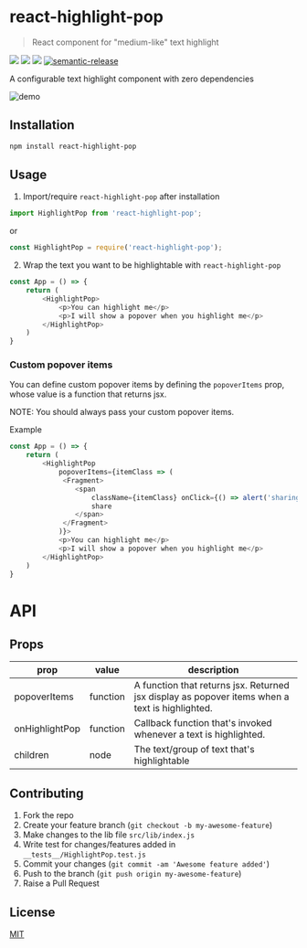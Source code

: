 # react-highlight-pop
> React component for "medium-like" text highlight

[![](https://img.shields.io/npm/v/react-highlight-pop.svg?style=popout)](https://www.npmjs.com/package/react-highlight-pop)
[![](https://img.shields.io/travis/codeshifu/react-highlight-pop.svg?style=popout)](https://travis-ci.org/codeshifu/react-highlight-pop)
[![](https://img.shields.io/coveralls/github/codeshifu/react-highlight-pop.svg?style=popout)](https://coveralls.io/github/codeshifu/react-highlight-pop)
[![semantic-release](https://img.shields.io/badge/%20%20%F0%9F%93%A6%F0%9F%9A%80-semantic--release-e10079.svg)](https://github.com/semantic-release/semantic-release)

A configurable text highlight component with zero dependencies

![demo](https://user-images.githubusercontent.com/5154605/52847235-ebae9800-310b-11e9-9387-e3797fa4bdae.gif)

## Installation
```bash
npm install react-highlight-pop
```

## Usage
1. Import/require `react-highlight-pop` after installation
```javascript
import HighlightPop from 'react-highlight-pop';
```
or 
```javascript
const HighlightPop = require('react-highlight-pop');
```
2. Wrap the text you want to be highlightable with `react-highlight-pop`
```javascript
const App = () => {
    return (
        <HighlightPop>
            <p>You can highlight me</p>
            <p>I will show a popover when you highlight me</p>
        </HighlightPop>
    )
}
```

### Custom popover items
You can define custom popover items by defining the `popoverItems` prop, whose value is a function that returns jsx.

NOTE: You should always pass your custom popover items.

Example
```javascript
const App = () => {
    return (
        <HighlightPop 
            popoverItems={itemClass => (
             <Fragment>
                <span 
                    className={itemClass} onClick={() => alert('sharing')}>
                    share
                </span>
             </Fragment>
            )}>
            <p>You can highlight me</p>
            <p>I will show a popover when you highlight me</p>
        </HighlightPop>
    )
}
```

# API
## Props
prop|value|description
---|---|---
popoverItems|function| A function that returns jsx. Returned jsx display as popover items when a text is highlighted.
onHighlightPop|function| Callback function that's invoked whenever a text is highlighted.
children|node| The text/group of text that's highlightable

## Contributing
1. Fork the repo 
2. Create your feature branch (`git checkout -b my-awesome-feature`)
3. Make changes to the lib file `src/lib/index.js`
4. Write test for changes/features added in `__tests__/HighlightPop.test.js`
5. Commit your changes (`git commit -am 'Awesome feature added'`)
6. Push to the branch (`git push origin my-awesome-feature`)
7. Raise a Pull Request

## License
[MIT](https://github.com/codeshifu/react-highlight-pop/blob/master/LICENSE.md)
